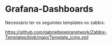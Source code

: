 # Grafana-Dashboards


Necessário ter os seguintes templates no zabbix:

https://github.com/gabrielteixeiranetwork/Zabbix-Templates/blob/main/Template_icmp.xml

